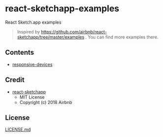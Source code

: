 # react-sketchapp-examples
React Sketch.app examples

> Inspired by https://github.com/airbnb/react-sketchapp/tree/master/examples . You can find more examples there.

## Contents

- [responsive-devices](./tree/master/responsive-devices)

## Credit
  - [react-sketchapp](https://github.com/airbnb/react-sketchapp)
    - MIT License
    - Copyright (c) 2018 Airbnb

## License

[LICENSE.md](./LICENSE)
